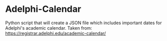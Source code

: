 # Adelphi-Calendar
Python script that will create a JSON file which includes important dates for Adelphi's academic calendar. Taken from: https://registrar.adelphi.edu/academic-calendar/
